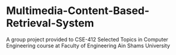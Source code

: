 # Multimedia-Content-Based-Retrieval-System
A group project provided to CSE-412 Selected Topics in Computer Engineering course at Faculty of Engineering Ain Shams University
